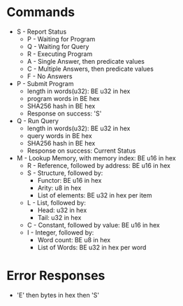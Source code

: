 # Commands
+ S - Report Status
  + P - Waiting for Program
  + Q - Waiting for Query
  + R - Executing Program
  + A - Single Answer, then predicate values
  + C - Multiple Answers, then predicate values
  + F - No Answers
+ P - Submit Program
  + length in words(u32): BE u32 in hex
  + program words in BE hex
  + SHA256 hash in BE hex
  + Response on success: 'S'
+ Q - Run Query
  + length in words(u32): BE u32 in hex
  + query words in BE hex
  + SHA256 hash in BE hex
  + Response on success: Current Status
+ M - Lookup Memory, with memory index: BE u16 in hex
  + R - Reference, followed by address: BE u16 in hex
  + S - Structure, followed by:
    + Functor: BE u16 in hex
    + Arity: u8 in hex
    + List of elements: BE u32 in hex per item
  + L - List, followed by:
    + Head: u32 in hex
    + Tail: u32 in hex
  + C - Constant, followed by value: BE u16 in hex
  + I - Integer, followed by:
    + Word count: BE u8 in hex
    + List of Words: BE u32 in hex per word

# Error Responses
+ 'E' then bytes in hex then 'S'
